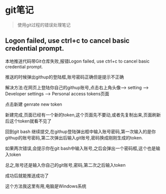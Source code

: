 
# git笔记

> 使用git过程的错误处理笔记

## Logon failed, use ctrl+c to cancel basic credential prompt.

本地推送代码带Git仓库失败,报错Logon failed, use ctrl+c to cancel basic credential prompt.

推送的时候弹出githup的登陆框,账号密码正确但是提示不正确


 

解决方法:在网页上登陆你自己的githup账号,点击右上角头像-->  setting --> Developer settings --> Personal access tokens页面



点击新建 genrate new token



 

新建完成,页面已经有一个新的token,这个页面先不要动,或者先复制出来,页面刷新后这个token就看不见了




回到git bash 继续提交,在githup登陆弹出框中输入账号密码,第一次输入的是你githup的账号密码,第二次弹出后输入git账号,密码换成刚刚生成的token.

如果两次错误,会提示你在git bash中输入账号,之后会弹出一个密码框,这个也是输入token

总之,账号还是输入你自己的git账号,密码,第二次之后输入token



成功后就能推送成功了

 

这个方法我这里有用,电脑是Windows系统

 